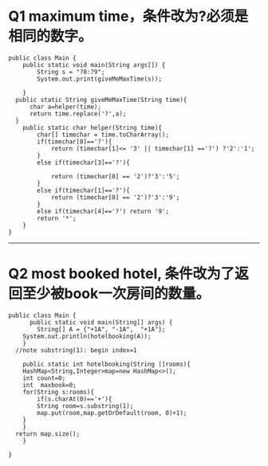 # Q1 maximum time，条件改为?必须是相同的数字。

    public class Main {
        public static void main(String args[]) {
            String s = "?8:?9";
            System.out.print(giveMeMaxTime(s));

        }
      public static String giveMeMaxTime(String time){
          char a=helper(time);
          return time.replace('?',a);
      }
        public static char helper(String time){
            char[] timechar = time.toCharArray();
            if(timechar[0]=='?'){
                return (timechar[1]<= '3' || timechar[1] =='?') ?'2':'1'; 
            }
            else if(timechar[3]=='?'){
            
                return (timechar[0] == '2')?'3':'5';
            }
            else if(timechar[1]=='?'){
                return (timechar[0] == '2')?'3':'9';
            }
            else if(timechar[4]=='?') return '9';
            return '*';
        }  
    }
 ----  
 # Q2 most booked hotel, 条件改为了返回至少被book一次房间的数量。
   
	public class Main {
	      public static void main(String[] args) {
			String[] A = {"+1A", "-1A",  "+1A"};
		System.out.println(hotelbooking(A));
		}
	  //note substring(1): begin index=1

	    public static int hotelbooking(String []rooms){
	    HashMap<String,Integer>map=new HashMap<>();
	    int count=0;
	    int  maxbook=0;
	    for(String s:rooms){
		    if(s.charAt(0)=='+'){
		    String room=s.substring(1);
		    map.put(room,map.getOrDefault(room, 0)+1);        
		}
	    }   
	  return map.size();
	    }

	}
